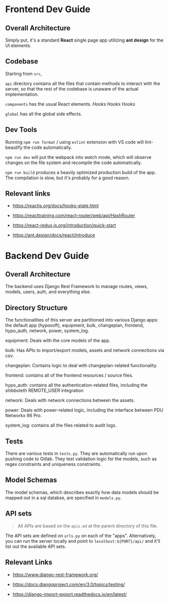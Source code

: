 # Frontend Dev Guide

## Overall Architecture

Simply put, it's a standard **React** single page app utilizing **ant design** for the UI elements.

## Codebase

Starting from `src`,

`api` directory contains all the files that contain methods to interact with the server, so that the rest of the codebase is unaware of the actual implementation.

`components` has the usual React elements. _Hooks_ _Hooks_ _Hooks_

`global` has all the global side effects.

## Dev Tools

Running `npm run format` / using `eslint` extension with VS code will lint-beautify the code automatically.

`npm run dev` will put the webpack into watch mode, which will observe changes on the file system and recompile the code automatically.

`npm run build` produces a heavily optimized production build of the app. The compilation is slow, but it's probably for a good reason.

## Relevant links

- https://reactjs.org/docs/hooks-state.html

- https://reacttraining.com/react-router/web/api/HashRouter

- https://react-redux.js.org/introduction/quick-start

- https://ant.design/docs/react/introduce

# Backend Dev Guide

## Overall Architecture

The backend uses Django Rest Framework to manage routes, views, models, users, auth, and everything else.

## Directory Structure

The functionalities of this server are partitioned into various Django apps: the default app (hyposoft), equipment, bulk, changeplan, frontend, hypo_auth, network, power, system_log.

equipment: Deals with the core models of the app.

bulk: Has APIs to import/export models, assets and network connections via csv.

changeplan: Contains logic to deal with changeplan-related functionality.

frontend: contains all of the frontend resources / source files.

hypo_auth: contains all the authentication-related files, including the shibboleth REMOTE_USER integration

network: Deals with network connections between the assets.

power: Deals with power-related logic, including the interface between PDU Networkx 98 Pro.

system_log: contains all the files related to audit logs.

## Tests

There are various tests in `tests.py`. They are automatically run upon pushing code to Gitlab. They test validation logic for the models, such as regex constraints and uniqueness constraints.

## Model Schemas

The model schemas, which describes exactly how data models should be mapped out in a sql databse, are specified in `models.py`.

## API sets

> All APIs are based on the `apis.md` at the parent directory of this file.

The API sets are defined on `urls.py` on each of the "apps". Alternatively, you can run the server locally and point to `localhost:${PORT}/api/` and it'll list out the available API sets.

## Relevant Links

- https://www.django-rest-framework.org/

- https://docs.djangoproject.com/en/3.0/topics/testing/

- https://django-import-export.readthedocs.io/en/latest/
